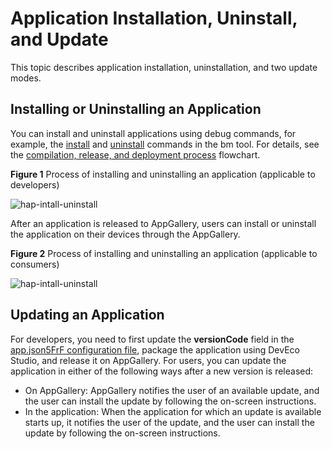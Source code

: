 # Application Installation, Uninstall, and Update
<!--Kit: Ability Kit-->
<!--Subsystem: BundleManager-->
<!--Owner: @wanghang904-->
<!--Designer: @hanfeng6-->
<!--Tester: @kongjing2-->
<!--Adviser: @Brilliantry_Rui-->

This topic describes application installation, uninstallation, and two update modes.

## Installing or Uninstalling an Application
You can install and uninstall applications using debug commands, for example, the [install](../tools/bm-tool.md#install) and [uninstall](../tools/bm-tool.md#uninstall) commands in the bm tool. For details, see the [compilation, release, and deployment process](./application-package-structure-stage.md#package-structure-in-the-release-phase) flowchart.

**Figure 1** Process of installing and uninstalling an application (applicable to developers)

![hap-intall-uninstall](figures/hap-install-uninstall-developer.png)


After an application is released to AppGallery, users can install or uninstall the application on their devices through the AppGallery.

**Figure 2** Process of installing and uninstalling an application (applicable to consumers)

![hap-intall-uninstall](figures/hap-install-uninstall-user.png)

## Updating an Application


For developers, you need to first update the **versionCode** field in the [app.json5FrF configuration file](./app-configuration-file.md), package the application using DevEco Studio, and release it on AppGallery. For users, you can update the application in either of the following ways after a new version is released:

- On AppGallery: AppGallery notifies the user of an available update, and the user can install the update by following the on-screen instructions.
- In the application: <!--RP1-->When the application for which an update is available starts up, it notifies the user of the update, and the user can install the update by following the on-screen instructions.<!--RP1End-->
